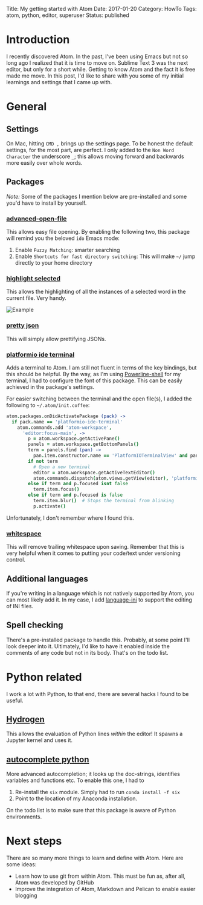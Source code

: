 Title: My getting started with Atom
Date: 2017-01-20
Category: HowTo
Tags: atom, python, editor, superuser
Status: published

# Introduction

I recently discovered Atom.
In the past, I've been using Emacs but not so long ago I realized that it is time to move on.
Sublime Text 3 was the next editor, but only for a short while.
Getting to know Atom and the fact it is free made me move.
In this post, I'd like to share with you some of my initial learnings and settings that I came up with.

# General

## Settings

On Mac, hitting `CMD ,` brings up the settings page.
To be honest the default settings, for the most part, are perfect.
I only added to the `Non Word Character` the underscore `_`; this allows moving forward and backwards more easily over whole words.

## Packages

*Note:* Some of the packages I mention below are pre-installed and some you'd have to install by yourself.

### [advanced-open-file](https://atom.io/packages/advanced-open-file)
This allows easy file opening.
By enabling the following two, this package will remind you the beloved `ido` Emacs mode:

1. Enable `Fuzzy Matching`: smarter searching
2. Enable `Shortcuts for fast directory switching`: This will make `~/` jump directly to your home directory

### [highlight selected](https://atom.io/packages/highlight-selected)
This allows the highlighting of all the instances of a selected word in the current file.
Very handy.

![Example]({static}/images/atom-getting-started-highlight-selected.gif)

### [pretty json](https://atom.io/packages/pretty-json)
This will simply allow prettifying JSONs.

### [platformio ide terminal](https://atom.io/packages/platformio-ide-terminal)
Adds a terminal to Atom.
I am still not fluent in terms of the key bindings, but this should be helpful.
By the way, as I'm using [Powerline-shell](https://github.com/banga/powerline-shell) for my terminal, I had to configure the font of this package.
This can be easily achieved in the package's settings.

For easier switching between the terminal and the open file(s), I added the following to `~/.atom/init.coffee`:
```coffee
atom.packages.onDidActivatePackage (pack) ->
  if pack.name == 'platformio-ide-terminal'
    atom.commands.add 'atom-workspace',
      'editor:focus-main', ->
        p = atom.workspace.getActivePane()
        panels = atom.workspace.getBottomPanels()
        term = panels.find (pan) ->
          pan.item.constructor.name == 'PlatformIOTerminalView' and pan.visible
        if not term
          # Open a new terminal
          editor = atom.workspace.getActiveTextEditor()
          atom.commands.dispatch(atom.views.getView(editor), 'platformio-ide-terminal:new')
        else if term and p.focused isnt false
          term.item.focus()
        else if term and p.focused is false
          term.item.blur()  # Stops the terminal from blinking
          p.activate()
```
Unfortunately, I don't remember where I found this.

### [whitespace](https://atom.io/packages/whitespace)
This will remove trailing whitespace upon saving.
Remember that this is very helpful when it comes to putting your code/text under versioning control.

## Additional languages

If you're writing in a language which is not natively supported by Atom, you can most likely add it.
In my case, I add [language-ini](https://atom.io/packages/language-ini) to support the editing of INI files.

## Spell checking
There's a pre-installed package to handle this.
Probably, at some point I'll look deeper into it.
Ultimately, I'd like to have it enabled inside the comments of any code but not in its body.
That's on the todo list.

# Python related

I work a lot with Python, to that end, there are several hacks I found to be useful.

## [Hydrogen](https://atom.io/packages/Hydrogen)

This allows the evaluation of Python lines *within* the editor!
It spawns a Jupyter kernel and uses it.

## [autocomplete python](https://atom.io/packages/autocomplete-python)
More advanced autocompletion; it looks up the doc-strings, identifies variables and functions etc.
To enable this one, I had to
1. Re-install the `six` module. Simply had to run `conda install -f six`
2. Point to the location of my Anaconda installation.

On the todo list is to make sure that this package is aware of Python environments.

# Next steps

There are so many more things to learn and define with Atom.
Here are some ideas:
- Learn how to use git from within Atom. This must be fun as, after all, Atom was developed by GitHub
- Improve the integration of Atom, Markdown and Pelican to enable easier blogging
